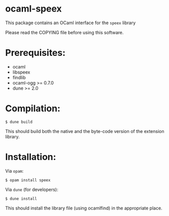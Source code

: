 ocaml-speex
===========

This package contains an OCaml interface for the `speex` library

Please read the COPYING file before using this software.

Prerequisites:
==============

- ocaml
- libspeex
- findlib
- ocaml-ogg >= 0.7.0
- dune >= 2.0

Compilation:
============

```
$ dune build
```

This should build both the native and the byte-code version of the
extension library.

Installation:
=============

Via `opam`:

```
$ opam install speex
```

Via `dune` (for developers):
```
$ dune install
```

This should install the library file (using ocamlfind) in the
appropriate place.
